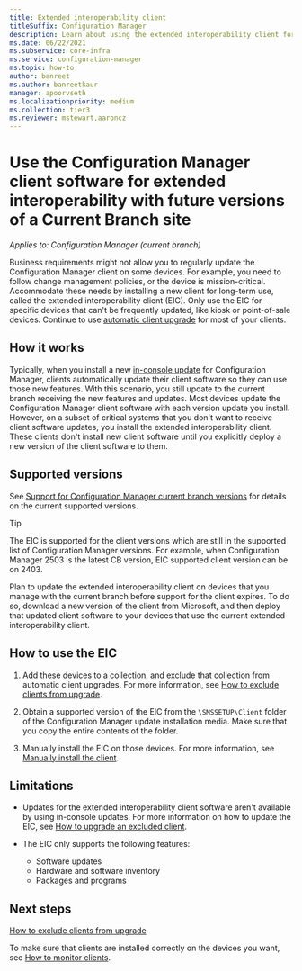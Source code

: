 ```yaml
---
title: Extended interoperability client
titleSuffix: Configuration Manager
description: Learn about using the extended interoperability client for long-term support of a static Configuration Manager client with a current branch site.
ms.date: 06/22/2021
ms.subservice: core-infra
ms.service: configuration-manager
ms.topic: how-to
author: banreet
ms.author: banreetkaur
manager: apoorvseth
ms.localizationpriority: medium
ms.collection: tier3
ms.reviewer: mstewart,aaroncz 
---
```


# Use the Configuration Manager client software for extended interoperability with future versions of a Current Branch site

*Applies to: Configuration Manager (current branch)*

Business requirements might not allow you to regularly update the Configuration Manager client on some devices. For example, you need to follow change management policies, or the device is mission-critical. Accommodate these needs by installing a new client for long-term use, called the extended interoperability client (EIC). Only use the EIC for specific devices that can't be frequently updated, like kiosk or point-of-sale devices. Continue to use [automatic client upgrade](../clients/manage/upgrade/upgrade-clients-for-windows-computers.md#bkmk_autoupdate) for most of your clients.

## How it works

Typically, when you install a new [in-console update](../servers/manage/install-in-console-updates.md) for Configuration Manager, clients automatically update their client software so they can use those new features. With this scenario, you still update to the current branch receiving the new features and updates. Most devices update the Configuration Manager client software with each version update you install. However, on a subset of critical systems that you don't want to receive client software updates, you install the extended interoperability client. These clients don't install new client software until you explicitly deploy a new version of the client software to them.

## Supported versions

See [Support for Configuration Manager current branch versions](../servers/manage/updates.md#supported-versions) for details on the current supported versions.

> [!TIP]
> The EIC is supported for the client versions which are still in the supported list of Configuration Manager versions. For example, when Configuration Manager 2503 is the latest CB version, EIC supported client version can be on 2403.

Plan to update the extended interoperability client on devices that you manage with the current branch before support for the client expires. To do so, download a new version of the client from Microsoft, and then deploy that updated client software to your devices that use the current extended interoperability client.

## How to use the EIC

1. Add these devices to a collection, and exclude that collection from automatic client upgrades. For more information, see [How to exclude clients from upgrade](../clients/manage/upgrade/exclude-clients-windows.md).

1. Obtain a supported version of the EIC from the `\SMSSETUP\Client` folder of the Configuration Manager update installation media. Make sure that you copy the entire contents of the folder.

1. Manually install the EIC on those devices. For more information, see [Manually install the client](../clients/deploy/deploy-clients-to-windows-computers.md#BKMK_Manual).

## Limitations

- Updates for the extended interoperability client software aren't available by using in-console updates. For more information on how to update the EIC, see [How to upgrade an excluded client](../clients/manage/upgrade/exclude-clients-windows.md#how-to-upgrade-an-excluded-client).

- The EIC only supports the following features:

  - Software updates
  - Hardware and software inventory
  - Packages and programs

## Next steps

[How to exclude clients from upgrade](../clients/manage/upgrade/exclude-clients-windows.md)

To make sure that clients are installed correctly on the devices you want, see [How to monitor clients](../clients/manage/monitor-clients.md).
